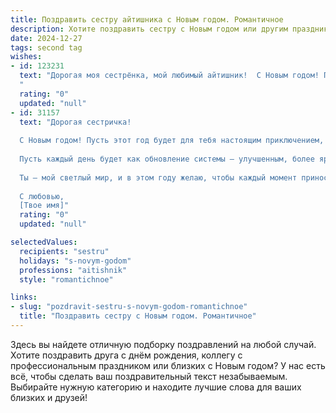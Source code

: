 ```yaml
---
title: Поздравить сестру айтишника с Новым годом. Романтичное
description: Хотите поздравить сестру с Новым годом или другим праздником? Наш ИИ создаст незабываемое поздравление, а вы обязательно выделитесь среди других.  
date: 2024-12-27
tags: second tag
wishes:
- id: 123231
  text: "Дорогая моя сестрёнка, мой любимый айтишник!  С Новым годом! Пусть этот год будет полон волшебства, как лучшие рождественские истории, пусть каждый строчка кода исполняется легко и красиво, а  сердце твоё наполнится теплом, любовью и радостью.  Пусть все твои заветные желания исполнятся, как по взмаху волшебной палочки! Я безумно люблю тебя и желаю тебе самого сказочного Нового года!
  "
  rating: "0"
  updated: "null"
- id: 31157
  text: "Дорогая сестричка!
  
  С Новым годом! Пусть этот год будет для тебя настоящим приключением, наполненным новыми идеями и вдохновением, как самый захватывающий проект в мире IT. Желаю тебе находить решения сложных задач так же легко, как ты находишь радость в мелочах.
  
  Пусть каждый день будет как обновление системы — улучшенным, более ярким и гармоничным. Пусть в твоем сердце всегда горит искра любви и счастья, как в коде — чистота и логика.
  
  Ты — мой светлый мир, и в этом году желаю, чтобы каждый момент приносил тебе радость и удовлетворение. С тобой не страшны ни баги, ни сложности!
  
  С любовью,
  [Твое имя]"
  rating: "0"
  updated: "null"

selectedValues:
  recipients: "sestru"
  holidays: "s-novym-godom"
  professions: "aitishnik"
  style: "romantichnoe"

links:
- slug: "pozdravit-sestru-s-novym-godom-romantichnoe"
  title: "Поздравить сестру с Новым годом. Романтичное"
---
```


Здесь вы найдете отличную подборку поздравлений на любой случай.
Хотите поздравить друга с днём рождения, коллегу с профессиональным праздником или близких с Новым годом? У нас есть всё, чтобы сделать ваш поздравительный текст незабываемым. Выбирайте нужную категорию и находите лучшие слова для ваших близких и друзей!
